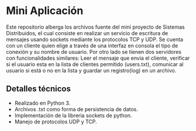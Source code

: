 # Mini Aplicación

Este repositorio alberga los archivos fuente del mini proyecto de Sistemas Distribuidos, el cual consiste en realizar un servicio de escritura de mensajes usando sockets mediante los protocolos TCP y UDP. Se cuenta con un cliente quien elige a través de una interfaz en consola el tipo de conexión y su nombre de usuario. Por otro lado se tienen dos servidores con funcionalidades similares: Leer el mensaje que envia el cliente, verificar si el usuario esta en la lista de clientes permitido (users.txt), comunicar al usuario si está o no en la lista y guardar un registro(log) en un archivo.

## Detalles técnicos

- Realizado en Python 3.
- Archivos .txt como forma de persistencia de datos.
- Implementación de la libreria sockets de python.
- Manejo de protocolos UDP y TCP.
